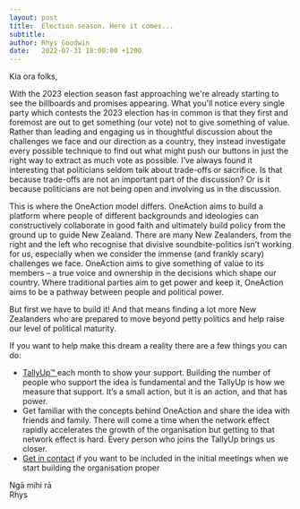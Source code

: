 ```yaml
---
layout: post
title:  Election season. Here it comes...
subtitle: 
author: Rhys Goodwin
date:   2022-07-31 18:00:00 +1200
---
```


Kia ora folks,

With the 2023 election season fast approaching we're already starting to see the billboards and promises appearing. What you'll notice every single party which contests the 2023 election has in common is that they first and foremost are out to get something (our vote) not to give something of value. Rather than leading and engaging us in thoughtful discussion about the challenges we face and our direction as a country, they instead investigate every possible technique to find out what might push our buttons in just the right way to extract as much vote as possible. I’ve always found it interesting that politicians seldom talk about trade-offs or sacrifice. Is that because trade-offs are not an important part of the discussion? Or is it because politicians are not being open and involving us in the discussion. 

This is where the OneAction model differs. OneAction aims to build a platform where people of different backgrounds and ideologies can constructively collaborate in good faith and ultimately build policy from the ground up to guide New Zealand. There are many New Zealanders, from the right and the left who recognise that divisive soundbite-politics isn’t working for us, especially when we consider the immense (and frankly scary) challenges we face.  OneAction aims to give something of value to its members – a true voice and ownership in the decisions which shape our country. Where traditional parties aim to get power and keep it, OneAction aims to be a pathway between people and political power.

But first we have to build it! And that means finding a lot more New Zealanders who are prepared to move beyond petty politics and help raise our level of political maturity. 

If you want to help make this dream a reality there are a few things you can do: 

* <a href="{{site.data.urls.join}}">TallyUp™ </a> each month to show your support. Building the number of people who support the idea is fundamental and the TallyUp is how we measure that support. It’s a small action, but it is an action, and that has power. 
* Get familiar with the concepts behind OneAction and share the idea with friends and family. There will come a time when the network effect rapidly accelerates the growth of the organisation but getting to that network effect is hard. Every person who joins the TallyUp brings us closer. 
* <a href="{{site.data.urls.contact}}">Get in contact</a> if you want to be included in the initial meetings when we start building the organisation proper


Ngā mihi rā   
Rhys